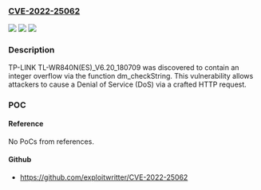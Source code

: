 ### [CVE-2022-25062](https://cve.mitre.org/cgi-bin/cvename.cgi?name=CVE-2022-25062)
![](https://img.shields.io/static/v1?label=Product&message=n%2Fa&color=blue)
![](https://img.shields.io/static/v1?label=Version&message=n%2Fa&color=blue)
![](https://img.shields.io/static/v1?label=Vulnerability&message=n%2Fa&color=brighgreen)

### Description

TP-LINK TL-WR840N(ES)_V6.20_180709 was discovered to contain an integer overflow via the function dm_checkString. This vulnerability allows attackers to cause a Denial of Service (DoS) via a crafted HTTP request.

### POC

#### Reference
No PoCs from references.

#### Github
- https://github.com/exploitwritter/CVE-2022-25062

